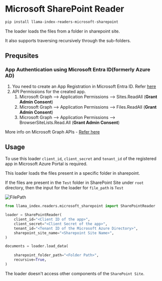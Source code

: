 # Microsoft SharePoint Reader

```bash
pip install llama-index-readers-microsoft-sharepoint
```

The loader loads the files from a folder in sharepoint site.

It also supports traversing recursively through the sub-folders.

## Prequsites

### App Authentication using Microsoft Entra ID(formerly Azure AD)

1. You need to create an App Registration in Microsoft Entra ID. Refer [here](https://learn.microsoft.com/en-us/azure/healthcare-apis/register-application)
2. API Permissions for the created app.
   1. Microsoft Graph --> Application Permissions --> Sites.ReadAll (**Grant Admin Consent**)
   2. Microsoft Graph --> Application Permissions --> Files.ReadAll (**Grant Admin Consent**)
   3. Microsoft Graph --> Application Permissions --> BrowserSiteLists.Read.All (**Grant Admin Consent**)

More info on Microsoft Graph APIs - [Refer here](https://learn.microsoft.com/en-us/graph/permissions-reference)

## Usage

To use this loader `client_id`, `client_secret` and `tenant_id` of the registered app in Microsoft Azure Portal is required.

This loader loads the files present in a specific folder in sharepoint.

If the files are present in the `Test` folder in SharePoint Site under `root` directory, then the input for the loader for `file_path` is `Test`

![FilePath](file_path_info.png)

```python
from llama_index.readers.microsoft_sharepoint import SharePointReader

loader = SharePointReader(
    client_id="<Client ID of the app>",
    client_secret="<Client Secret of the app>",
    tenant_id="<Tenant ID of the Microsoft Azure Directory>",
    sharepoint_site_name="<Sharepoint Site Name>",
)

documents = loader.load_data(
    
    sharepoint_folder_path="<Folder Path>",
    recursive=True,
)
```

The loader doesn't access other components of the `SharePoint Site`.
